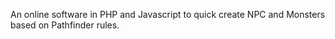 An online software in PHP and Javascript to quick create NPC and Monsters based on Pathfinder rules.